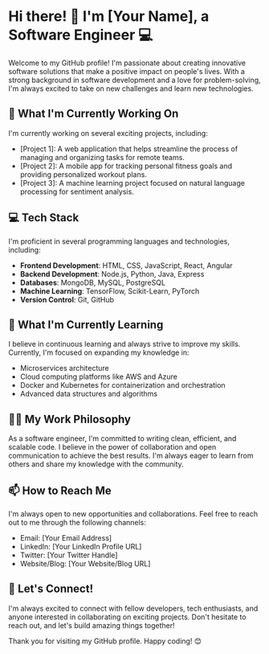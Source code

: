 # Hi there! 👋 I'm [Your Name], a Software Engineer 💻

Welcome to my GitHub profile! I'm passionate about creating innovative software solutions that make a positive impact on people's lives. With a strong background in software development and a love for problem-solving, I'm always excited to take on new challenges and learn new technologies.

## 🔭 What I'm Currently Working On

I'm currently working on several exciting projects, including:

- [Project 1]: A web application that helps streamline the process of managing and organizing tasks for remote teams.
- [Project 2]: A mobile app for tracking personal fitness goals and providing personalized workout plans.
- [Project 3]: A machine learning project focused on natural language processing for sentiment analysis.

## 💻 Tech Stack

I'm proficient in several programming languages and technologies, including:

- **Frontend Development**: HTML, CSS, JavaScript, React, Angular
- **Backend Development**: Node.js, Python, Java, Express
- **Databases**: MongoDB, MySQL, PostgreSQL
- **Machine Learning**: TensorFlow, Scikit-Learn, PyTorch
- **Version Control**: Git, GitHub

## 🌱 What I'm Currently Learning

I believe in continuous learning and always strive to improve my skills. Currently, I'm focused on expanding my knowledge in:

- Microservices architecture
- Cloud computing platforms like AWS and Azure
- Docker and Kubernetes for containerization and orchestration
- Advanced data structures and algorithms

## 👨‍💻 My Work Philosophy

As a software engineer, I'm committed to writing clean, efficient, and scalable code. I believe in the power of collaboration and open communication to achieve the best results. I'm always eager to learn from others and share my knowledge with the community.

## 📫 How to Reach Me

I'm always open to new opportunities and collaborations. Feel free to reach out to me through the following channels:

- Email: [Your Email Address]
- LinkedIn: [Your LinkedIn Profile URL]
- Twitter: [Your Twitter Handle]
- Website/Blog: [Your Website/Blog URL]

## 🤝 Let's Connect!

I'm always excited to connect with fellow developers, tech enthusiasts, and anyone interested in collaborating on exciting projects. Don't hesitate to reach out, and let's build amazing things together!

Thank you for visiting my GitHub profile. Happy coding! 😊

